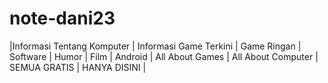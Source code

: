 # note-dani23
|Informasi Tentang Komputer | Informasi Game Terkini | Game Ringan | Software | Humor | Film | Android | All About Games | All About Computer | SEMUA GRATIS | HANYA DISINI |
